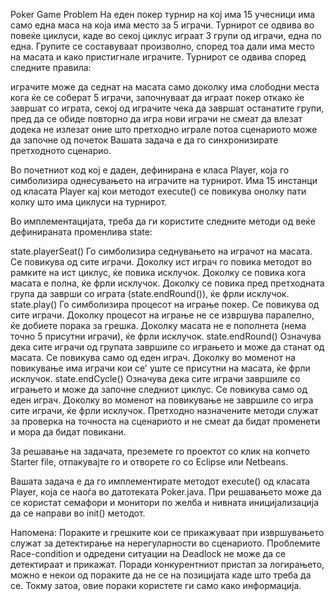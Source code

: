 Poker Game Problem
На еден покер турнир на кој има 15 учесници има само една маса на која има место за 5 играчи. Турнирот се одвива во повеќе циклуси, каде во секој циклус играат 3 групи од играчи, една по една. Групите се составуваат произволно, според тоа дали има место на масата и како пристигнале играчите. Турнирот се одвива според следните правила:

играчите може да седнат на масата само доколку има слободни места
кога ќе се соберат 5 играчи, започнуваат да играат покер
откако ќе завршат со играта, секој од играчите чека да завршат останатите групи, пред да се обиде повторно да игра
нови играчи не смеат да влезат додека не излезат оние што претходно играле
потоа сценариото може да започне од почеток
Вашата задача е да го синхронизирате претходното сценарио.

Во почетниот код кој е даден, дефинирана е класа Player, која го симболизира однесувањето на играчите на турнирот. Има 15 инстанци од класата Player кај кои методот execute() се повикува онолку пати колку што има циклуси на турнирот.

Во имплементацијата, треба да ги користите следните методи од веќе дефинираната променлива state:

state.playerSeat()
Го симболизира седнувањето на играчот на масата.
Се повикува од сите играчи.
Доколку ист играч го повика методот во рамките на ист циклус, ќе повика исклучок.
Доколку се повика кога масата е полна, ќе фрли исклучок.
Доколку се повика пред претходната група да заврши со играта (state.endRound()), ќе фрли исклучок.
state.play()
Го симболизира процесот на играње покер.
Се повикува од сите играчи.
Доколку процесот на играње не се извршува паралелно, ќе добиете порака за грешка.
Доколку масата не е пополнета (нема точно 5 присутни играчи), ќе фрли исклучок.
state.endRound()
Означува дека сите играчи од групата завршиле со играњето и може да станат од масата.
Се повикува само од еден играч.
Доколку во моменот на повикување има играчи кои се' уште се присутни на масата, ќе фрли исклучок.
state.endCycle()
Означува дека сите играчи завршиле со играњето и може да започне следниот циклус.
Се повикува само од еден играч.
Доколку во моменот на повикување не завршиле со игра сите играчи, ќе фрли исклучок.
Претходно назначените методи служат за проверка на точноста на сценариото и не смеат да бидат променети и мора да бидат повикани.

За решавање на задачата, преземете го проектот со клик на копчето Starter file, отпакувајте го и отворете го со Eclipse или Netbeans.

Вашата задача е да го имплементирате методот execute() од класата Player, која се наоѓа во датотеката Poker.java. При решавањето може да се користат семафори и монитори по желба и нивната иницијализација да се направи во init() методот.

Напомена: Пораките и грешките кои се прикажуваат при извршувањето служат за детектирање на нерегуларности во сценариото. Проблемите Race-condition и одредени ситуации на Deadlock не може да се детектираат и прикажат. Поради конкурентниот пристап за логирањето, можно е некои од пораките да не се на позицијата каде што треба да се. Токму затоа, овие пораки користете ги само како информација.